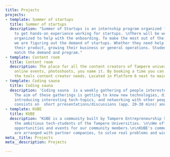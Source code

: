 ```yaml
---
title: Projects
projects:
- template: Summer of startups
  title: Summer of startups
  description: "Summer of Startups is an internship program organized for students
    to get hands-on experience working for startups. \nThere will be weekly workshops
    organized to help with the onboarding. To make the most out of the workshops,
    we are figuring out the demand of startups. Whether they need help with developing
    their product, growing their business or general operations. Students hired would
    match the demand and program."
- template: Content room
  title: Content room
  description: The place for all the content creators of Tampere universities. Podcasts,
    online events, photoshoots, you name it. By booking a time you can access all
    the tools content creator needs. Located in Platform 6 next to main campus.
- template: Coding sauna
  title: Coding sauna
  description: 'Coding sauna  is a weekly gathering of people interested in coding,
    The aim of these gatherings is getting to know new technologies, discussing and
    introducing interesting tech-topics, and networking with other people. The gathering
    consists on  short prresentations/discussions (app. 20-30 mins) and sauna. '
- template: KUBE
  title: KUBE
  description: "KUBE is a community built by Tampere Entrepreneurship Society for
    the ambitious tech-students of the Tampere Universities. \n\nWe offer challenges,
    opportunities and events for our community members.\n\nKUBE's community challenges
    are arranged with partner companies, to solve real problems and win deserved rewards.\n"
meta__title: Projects
meta__description: Projects

---
```

